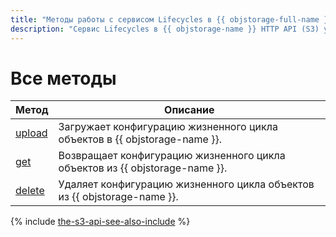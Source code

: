 ```yaml
---
title: "Методы работы с сервисом Lifecycles в {{ objstorage-full-name }} HTTP API (S3)"
description: "Сервис Lifecycles в {{ objstorage-name }} HTTP API (S3) управляет конфигурациям жизненных циклов для объектов в бакетах. В разделе описаны методы работы с сервисом (upload, get, delete)."
---
```


# Все методы

Метод | Описание
----- | -----
[upload](lifecycles/upload.md) | Загружает конфигурацию жизненного цикла объектов в {{ objstorage-name }}.
[get](lifecycles/get.md) | Возвращает конфигурацию жизненного цикла объектов из {{ objstorage-name }}.
[delete](lifecycles/delete.md) | Удаляет конфигурацию жизненного цикла объектов из {{ objstorage-name }}.

{% include [the-s3-api-see-also-include](../../../_includes/storage/the-s3-api-see-also-include.md) %}